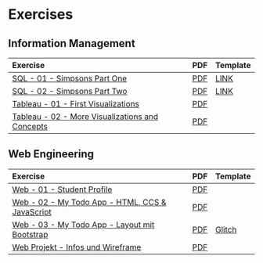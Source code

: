 # Exercises

## Information Management

| Exercise | PDF | Template |
| :--- | :--- | :--- |
| [SQL - 01 - Simpsons Part One](https://docs.google.com/document/d/1ycYIhgJP0bblPo5wk24NTsp5w711E_cXtzsv5K22pdI/preview) | [PDF](https://docs.google.com/document/d/1ycYIhgJP0bblPo5wk24NTsp5w711E_cXtzsv5K22pdI/export?format=pdf) | [LINK](https://winf-hsos.github.io/databricks-notebooks/information-management/Template%20-%20Simpsons.html) |
| [SQL - 02 - Simpsons Part Two](https://docs.google.com/document/d/1Oq-cJh3VzTNa_GzS8qdSFWuuLaMoLrxx6Z1gTdTsGoI/preview) | [PDF](https://docs.google.com/document/d/1Oq-cJh3VzTNa_GzS8qdSFWuuLaMoLrxx6Z1gTdTsGoI/export?format=pdf) | [LINK](https://winf-hsos.github.io/databricks-notebooks/information-management/Template%20-%20Simpsons.html) |
| [Tableau - 01 - First Visualizations](https://docs.google.com/document/d/1flbWjKlfBwHff-7QJbdBCI8NQirXB-G64bVbCDPxFdc/preview) | [PDF](https://docs.google.com/document/d/1flbWjKlfBwHff-7QJbdBCI8NQirXB-G64bVbCDPxFdc/export?format=pdf) |  |
| [Tableau - 02 - More Visualizations and Concepts](https://docs.google.com/document/d/1tHgKrEnFruE0oJC9ADEqNB6Htc99sWfqRqxe3U7iwi4/preview) | [PDF](https://docs.google.com/document/d/1tHgKrEnFruE0oJC9ADEqNB6Htc99sWfqRqxe3U7iwi4/export?format=pdf) |  |

## Web Engineering

| Exercise | PDF | Template |
| :--- | :--- | :--- |
| [Web - 01 - Student Profile](https://docs.google.com/document/d/1bhiq66iA2WqQaYc6qZ4ahofT8A8lmQhjgzRhG4uOAmU/preview) | [PDF](https://docs.google.com/document/d/1bhiq66iA2WqQaYc6qZ4ahofT8A8lmQhjgzRhG4uOAmU/export?format=pdf) |  |
| [Web - 02 - My Todo App - HTML, CCS & JavaScript](https://docs.google.com/document/d/1QWXvzImXu9rQ4sz6DnXBkeBXloSJyrVEe8bFNbrIPVY/preview) | [PDF](https://docs.google.com/document/d/1QWXvzImXu9rQ4sz6DnXBkeBXloSJyrVEe8bFNbrIPVY/export?format=pdf) |  |
| [Web - 03 - My Todo App - Layout mit Bootstrap](https://docs.google.com/document/d/1HCsL-rtR2pzIfIcAE1t69UunQiyUnCewmMD1D46qkSo/preview) | [PDF](https://docs.google.com/document/d/1HCsL-rtR2pzIfIcAE1t69UunQiyUnCewmMD1D46qkSo/export?format=pdf) | [Glitch](https://glitch.com/edit/#!/bootstrap-layout-template) |
| [Web Projekt - Infos und Wireframe](https://docs.google.com/document/d/1lu_o4uS26BjX7xK_1Z9LibVP5XpOmrfybs842jFJgQs/preview) | [PDF](https://docs.google.com/document/d/1lu_o4uS26BjX7xK_1Z9LibVP5XpOmrfybs842jFJgQs/export?format=pdf) |  |




